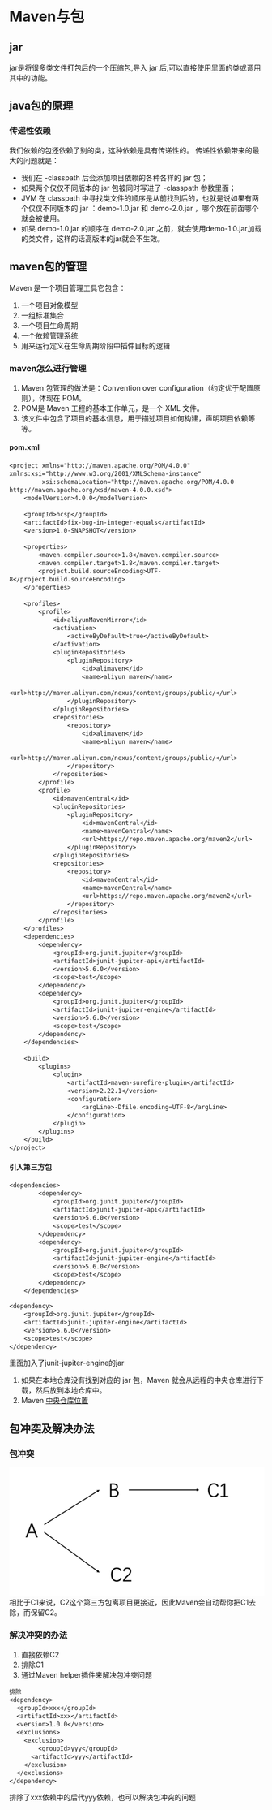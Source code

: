 # Maven与包

## jar
jar是将很多类文件打包后的一个压缩包,导入 jar 后,可以直接使用里面的类或调用其中的功能。
## java包的原理
### 传递性依赖
我们依赖的包还依赖了别的类，这种依赖是具有传递性的。
传递性依赖带来的最大的问题就是：
* 我们在 -classpath 后会添加项目依赖的各种各样的 jar 包；
* 如果两个仅仅不同版本的 jar 包被同时写进了 -classpath 参数里面；
* JVM 在 classpath 中寻找类文件的顺序是从前找到后的，也就是说如果有两个仅仅不同版本的 jar ：demo-1.0.jar 和 demo-2.0.jar ，哪个放在前面哪个就会被使用。
* 如果 demo-1.0.jar 的顺序在 demo-2.0.jar 之前，就会使用demo-1.0.jar加载的类文件，这样的话高版本的jar就会不生效。
## maven包的管理
Maven 是一个项目管理工具它包含：
1. 一个项目对象模型
2. 一组标准集合 
3. 一个项目生命周期 
4. 一个依赖管理系统
5. 用来运行定义在生命周期阶段中插件目标的逻辑
### maven怎么进行管理
1. Maven 包管理的做法是：Convention over configuration（约定优于配置原则），体现在 POM。 
2. POM是 Maven 工程的基本工作单元，是一个 XML 文件。 
3. 该文件中包含了项目的基本信息，用于描述项目如何构建，声明项目依赖等等。

#### pom.xml
```
<project xmlns="http://maven.apache.org/POM/4.0.0" xmlns:xsi="http://www.w3.org/2001/XMLSchema-instance"
         xsi:schemaLocation="http://maven.apache.org/POM/4.0.0 http://maven.apache.org/xsd/maven-4.0.0.xsd">
    <modelVersion>4.0.0</modelVersion>

    <groupId>hcsp</groupId>
    <artifactId>fix-bug-in-integer-equals</artifactId>
    <version>1.0-SNAPSHOT</version>

    <properties>
        <maven.compiler.source>1.8</maven.compiler.source>
        <maven.compiler.target>1.8</maven.compiler.target>
        <project.build.sourceEncoding>UTF-8</project.build.sourceEncoding>
    </properties>

    <profiles>
        <profile>
            <id>aliyunMavenMirror</id>
            <activation>
                <activeByDefault>true</activeByDefault>
            </activation>
            <pluginRepositories>
                <pluginRepository>
                    <id>alimaven</id>
                    <name>aliyun maven</name>
                    <url>http://maven.aliyun.com/nexus/content/groups/public/</url>
                </pluginRepository>
            </pluginRepositories>
            <repositories>
                <repository>
                    <id>alimaven</id>
                    <name>aliyun maven</name>
                    <url>http://maven.aliyun.com/nexus/content/groups/public/</url>
                </repository>
            </repositories>
        </profile>
        <profile>
            <id>mavenCentral</id>
            <pluginRepositories>
                <pluginRepository>
                    <id>mavenCentral</id>
                    <name>mavenCentral</name>
                    <url>https://repo.maven.apache.org/maven2</url>
                </pluginRepository>
            </pluginRepositories>
            <repositories>
                <repository>
                    <id>mavenCentral</id>
                    <name>mavenCentral</name>
                    <url>https://repo.maven.apache.org/maven2</url>
                </repository>
            </repositories>
        </profile>
    </profiles>
    <dependencies>
        <dependency>
            <groupId>org.junit.jupiter</groupId>
            <artifactId>junit-jupiter-api</artifactId>
            <version>5.6.0</version>
            <scope>test</scope>
        </dependency>
        <dependency>
            <groupId>org.junit.jupiter</groupId>
            <artifactId>junit-jupiter-engine</artifactId>
            <version>5.6.0</version>
            <scope>test</scope>
        </dependency>
    </dependencies>

    <build>
        <plugins>
            <plugin>
                <artifactId>maven-surefire-plugin</artifactId>
                <version>2.22.1</version>
                <configuration>
                    <argLine>-Dfile.encoding=UTF-8</argLine>
                </configuration>
            </plugin>
        </plugins>
    </build>
</project>
```
#### 引入第三方包
```
<dependencies>
        <dependency>
            <groupId>org.junit.jupiter</groupId>
            <artifactId>junit-jupiter-api</artifactId>
            <version>5.6.0</version>
            <scope>test</scope>
        </dependency>
        <dependency>
            <groupId>org.junit.jupiter</groupId>
            <artifactId>junit-jupiter-engine</artifactId>
            <version>5.6.0</version>
            <scope>test</scope>
        </dependency>
    </dependencies>
```
```angular2html
<dependency>
    <groupId>org.junit.jupiter</groupId>
    <artifactId>junit-jupiter-engine</artifactId>
    <version>5.6.0</version>
    <scope>test</scope>
</dependency>
```
里面加入了junit-jupiter-engine的jar
1. 如果在本地仓库没有找到对应的 jar 包，Maven 就会从远程的中央仓库进行下载，然后放到本地仓库中。 
2. Maven [中央仓库位置](https://repo1.maven.org/maven2/)
## 包冲突及解决办法
### 包冲突
![包冲突示意图](/img/包冲突示意图.png)<br>
相比于C1来说，C2这个第三方包离项目更接近，因此Maven会自动帮你把C1去除，而保留C2。
### 解决冲突的办法
1. 直接依赖C2
2. 排除C1
3. 通过Maven helper插件来解决包冲突问题
```angular2html
排除
<dependency>
  <groupId>xxx</groupId>
  <artifactId>xxx</artifactId>
  <version>1.0.0</version>
  <exclusions>
    <exclusion>
        <groupId>yyy</groupId>
      <artifactId>yyy</artifactId>
    </exclusion>
  </exclusions>
</dependency>
```
排除了xxx依赖中的后代yyy依赖，也可以解决包冲突的问题



